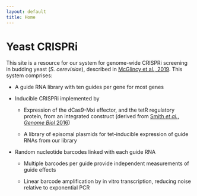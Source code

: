 ```yaml
---
layout: default
title: Home
---
```


<h1 class="page-title">Yeast CRISPRi</h1>

This site is a resource for our system for genome-wide CRISPRi
screening in budding yeast (_S. cerevisiae_), described in [McGlincy
et al., 2019](ZZZ). This system comprises:

* A guide RNA library with ten guides per gene for most genes

* Inducible CRISPRi implemented by

  - Expression of the dCas9-Mxi effector, and the tetR regulatory
    protein, from an integrated construct (derived from [Smith _et
    al._, _Genome Biol_
    2016](https://doi.org/10.1186/s13059-016-0900-9))

  - A library of episomal plasmids for tet-inducible expression of
    guide RNAs from our library

* Random nucleotide barcodes linked with each guide RNA

  - Multiple barcodes per guide provide independent measurements of
    guide effects

  - Linear barcode amplification by in vitro transcription, reducing
    noise relative to exponential PCR

